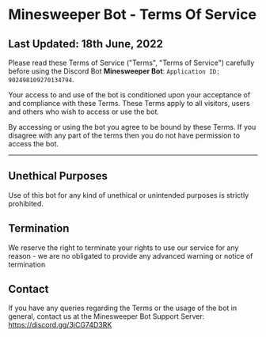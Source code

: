 # Minesweeper Bot - Terms Of Service
## Last Updated: 18th June, 2022

Please read these Terms of Service ("Terms", "Terms of Service") carefully before using the Discord Bot **Minesweeper Bot**: `Application ID: 902498109270134794`.

Your access to and use of the bot is conditioned upon your acceptance of and compliance with these Terms. These Terms apply to all visitors, users and others who wish to access or use the bot.

By accessing or using the bot you agree to be bound by these Terms. If you disagree with any part of the terms then you do not have permission to access the bot.

---
## Unethical Purposes
Use of this bot for any kind of unethical or unintended purposes is strictly prohibited.

## Termination
We reserve the right to terminate your rights to use our service for any reason - we are no obligated to provide any advanced warning or notice of termination

## Contact
If you have any queries regarding the Terms or the usage of the bot in general, contact us at the Minesweeper Bot Support Server: https://discord.gg/3jCG74D3RK
